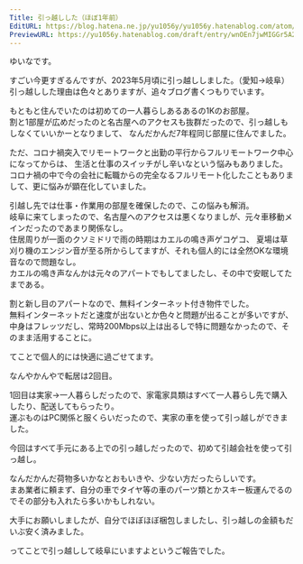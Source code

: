 ```yaml
---
Title: 引っ越しした（ほぼ1年前）
EditURL: https://blog.hatena.ne.jp/yu1056y/yu1056y.hatenablog.com/atom/entry/6801883189091172748
PreviewURL: https://yu1056y.hatenablog.com/draft/entry/wnOEn7jwMIGGr5A2hktDBnuhYjs
---
```


ゆいなです。

すごい今更すぎるんですが、2023年5月頃に引っ越ししました。（愛知→岐阜）  
引っ越しした理由は色々とありますが、追々ブログ書くつもりでいます。

もともと住んでいたのは初めての一人暮らしあるあるの1Kのお部屋。  
割と1部屋が広めだったのと名古屋へのアクセスも抜群だったので、引っ越しもしなくていいかーとなりまして、
なんだかんだ7年程同じ部屋に住んでました。  

ただ、コロナ禍突入でリモートワークと出勤の平行からフルリモートワーク中心になってからは、
生活と仕事のスイッチがし辛いなという悩みもありました。  
コロナ禍の中で今の会社に転職からの完全なるフルリモート化したこともありまして、更に悩みが顕在化していました。

引越し先では仕事・作業用の部屋を確保したので、この悩みも解消。  
岐阜に来てしまったので、名古屋へのアクセスは悪くなりましが、元々車移動メインだったのであまり関係なし。  
住居周りが一面のクソミドリで雨の時期はカエルの鳴き声ゲコゲコ、
夏場は草刈り機のエンジン音が至る所からしてますが、それも個人的には全然OKな環境音なので問題なし。  
カエルの鳴き声なんかは元々のアパートでもしてましたし、その中で安眠してたまである。  

割と新し目のアパートなので、無料インターネット付き物件でした。  
無料インターネットだと速度が出ないとか色々と問題が出ることが多いですが、
中身はフレッツだし、常時200Mbps以上は出るしで特に問題なかったので、そのまま活用することに。

てことで個人的には快適に過ごせてます。

なんやかんやで転居は2回目。

1回目は実家→一人暮らしだったので、家電家具類はすべて一人暮らし先で購入したり、配送してもらったり。  
運ぶものはPC関係と服くらいだったので、実家の車を使って引っ越しができました。

今回はすべて手元にある上での引っ越しだったので、初めて引越会社を使って引っ越し。

なんだかんだ荷物多いかなとおもいきや、少ない方だったらしいです。  
まあ業者に頼まず、自分の車でタイヤ等の車のパーツ類とかスキー板運んでるのでその部分も入れたら多いかもしれない。

大手にお願いしましたが、自分でほぼほぼ梱包しましたし、引っ越しの金額もだいぶ安く済みました。

ってことで引っ越しして岐阜にいますよというご報告でした。
